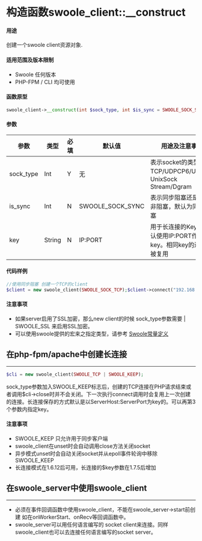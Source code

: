 # 构造函数swoole_client::__construct
#### 用途
创建一个swoole client资源对象.

#### 适用范围及版本限制 
* Swoole 任何版本 
* PHP-FPM / CLI 均可使用

#### 函数原型
```php
swoole_client->__construct(int $sock_type, int $is_sync = SWOOLE_SOCK_SYNC, string $key);
```

#### 参数
|参数|类型|必填|默认值|用途及注意事项|
|-----|-----|----|---|----------------------------|
| sock_type | Int |Y|无| 表示socket的类型，如TCP/UDPCP6/UDP6、UnixSock Stream/Dgram |
| is_sync | Int |N| SWOOLE_SOCK_SYNC | 表示同步阻塞还是异步非阻塞，默认为同步阻塞 |
| key | String |N| IP:PORT |用于长连接的Key，默认使用IP:PORT作为key。相同key的连接会被复用 |

 #### 代码样例 
```php
//使用同步阻塞 创建一个TCP的client
$client = new swoole_client(SWOOLE_SOCK_TCP);$client->connect("192.168.1.38", 9501, 0);
``` 
#### 注意事项 
* 如果server启用了SSL加密，那么new client的时候 sock_type参数需要 | SWOOLE_SSL 来启用SSL加密。 
* 可以使用swoole提供的宏来之指定类型，请参考 [Swoole常量定义](Const.md)

## 在php-fpm/apache中创建长连接
----
```php
$cli = new swoole_client(SWOOLE_TCP | SWOOLE_KEEP);
```
sock_type参数加入SWOOLE_KEEP标志后，创建的TCP连接在PHP请求结束或者调用$cli->close时并不会关闭。下一次执行connect调用时会复用上一次创建的连接。长连接保存的方式默认是以ServerHost:ServerPort为key的。可以再第3个参数内指定key。 
#### 注意事项 
* SWOOLE_KEEP 只允许用于同步客户端
* swoole_client在unset时会自动调用close方法关闭socket 
* 异步模式unset时会自动关闭socket并从epoll事件轮询中移除SWOOLE_KEEP 
* 长连接模式在1.6.12后可用，长连接的$key参数在1.7.5后增加

## 在swoole_server中使用swoole_client
---- 
* 必须在事件回调函数中使用swoole_client，不能在swoole_server->start前创建 如在onWorkerStart、onRecv等回调函数中。
* swoole_server可以用任何语言编写的 socket client来连接。同样swoole_client也可以去连接任何语言编写的socket server。